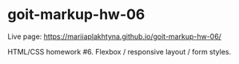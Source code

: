 # goit-markup-hw-06
Live page:
https://mariiaplakhtyna.github.io/goit-markup-hw-06/

HTML/CSS homework #6.
Flexbox / responsive layout / form styles.
